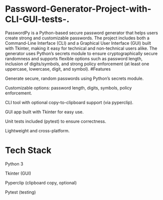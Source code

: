 # Password-Generator-Project-with-CLI-GUI-tests-.
PasswordPy is a Python-based secure password generator that helps users create strong and customizable passwords. The project includes both a Command-Line Interface (CLI) and a Graphical User Interface (GUI) built with Tkinter, making it easy for technical and non-technical users alike.
The generator uses Python’s secrets module to ensure cryptographically secure randomness and supports flexible options such as password length, inclusion of digits/symbols, and strong policy enforcement (at least one uppercase, lowercase, digit, and symbol).
#Features

Generate secure, random passwords using Python’s secrets module.

Customizable options: password length, digits, symbols, policy enforcement.

CLI tool with optional copy-to-clipboard support (via pyperclip).

GUI app built with Tkinter for easy use.

Unit tests included (pytest) to ensure correctness.

Lightweight and cross-platform.

# Tech Stack

Python 3

Tkinter (GUI)

Pyperclip (clipboard copy, optional)

Pytest (testing)
